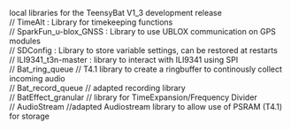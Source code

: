 local libraries for the TeensyBat V1_3 development release<br>
// TimeAlt : Library for timekeeping functions<br>
// SparkFun_u-blox_GNSS : Library to use UBLOX communication on GPS modules<br>
// SDConfig : Library to store variable settings, can be restored at restarts<br>
// ILI9341_t3n-master : library to interact with ILI9341 using SPI<br>
// Bat_ring_queue // T4.1 library to create a ringbuffer to continously collect incoming audio<br>
// Bat_record_queue // adapted recording library <br>
// BatEffect_granular // library for TimeExpansion/Frequency Divider<br>
// AudioStream //adapted Audiostream library to allow use of PSRAM (T4.1) for storage<br>

